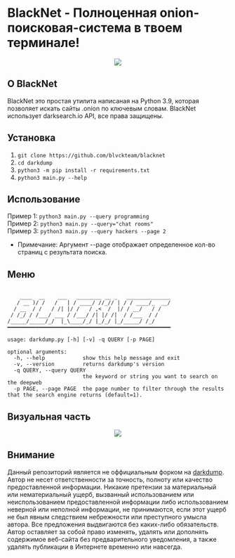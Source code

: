 # BlackNet - Полноценная onion-поисковая-система в твоем терминале!
<p align="center">
  <img src="https://github.com/blvckteam/blacknet/blob/main/imgs/blacknet_logo.png?raw=true">
</p>

## О BlackNet
BlackNet это простая утилита написаная на Python 3.9, которая позволяет искать сайты .onion по ключевым словам. BlackNet использует darksearch.io API, все права защищены.
## Установка
1) ``git clone https://github.com/blvckteam/blacknet``<br/>
2) ``cd darkdump``<br/>
3) ``python3 -m pip install -r requirements.txt``<br/>
4) ``python3 main.py --help``<br/>
## Использование 
Пример 1: ``python3 main.py --query programming``<br/>
Пример 2: ``python3 main.py --query="chat rooms"``<br/>
Пример 3: ``python3 main.py --query hackers --page 2``<br/>
 - Примечаниe: Аргумент --page отображает определенное кол-во страниц с результата поиска.<br/>
## Меню
```

    ____  __    ___   ________ __ _   ______________
   / __ )/ /   /   | / ____/ //_// | / / ____/_  __/
  / __  / /   / /| |/ /   / ,<  /  |/ / __/   / /   
 / /_/ / /___/ ___ / /___/ /| |/ /|  / /___  / /    
/_____/_____/_/  |_\____/_/ |_/_/ |_/_____/ /_/     
━━━━━━━━━━━━━━━━━━━━━━━━━━━━━━━━━━━━━━━━━━━━━━━━━━━━

usage: darkdump.py [-h] [-v] -q QUERY [-p PAGE]

optional arguments:
  -h, --help            show this help message and exit
  -v, --version         returns darkdump's version
  -q QUERY, --query QUERY
                        the keyword or string you want to search on the deepweb
  -p PAGE, --page PAGE  the page number to filter through the results that the search engine returns (default=1).

```
## Визуальная часть
<p align="center">
  <img src="https://github.com/blvckteam/blacknet/blob/main/imgs/blacknet_ex.png?raw=true">
</p>

## Внимание
Данный репозиторий является не оффициальным форком на [darkdump](https://github.com/josh0xA/darkdump). Автор не несет ответственности за точность, полноту или качество предоставленной информации. Никакие претензии за материальный или нематериальный ущерб, вызванный использованием или неиспользованием предоставленной информации либо использованием неверной или неполной информации, не принимаются, если этот ущерб не был явным следствием небрежности или преступного умысла автора. Все предложения выдвигаются без каких-либо обязательств. Автор оставляет за собой право изменять, удалять или дополнять содержимое веб-сайта без предварительного уведомления, а также удалять публикации в Интернете временно или навсегда.
